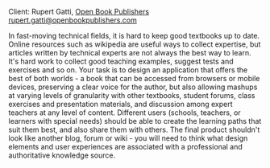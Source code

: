 Client: Rupert Gatti, [Open Book
Publishers](Open_Book_Publishers "wikilink")
<rupert.gatti@openbookpublishers.com>

In fast-moving technical fields, it is hard to keep good textbooks up to
date. Online resources such as wikipedia are useful ways to collect
expertise, but articles written by technical experts are not always the
best way to learn. It's hard work to collect good teaching examples,
suggest tests and exercises and so on. Your task is to design an
application that offers the best of both worlds - a book that can be
accessed from browsers or mobile devices, preserving a clear voice for
the author, but also allowing mashups at varying levels of granularity
with other textbooks, student forums, class exercises and presentation
materials, and discussion among expert teachers at any level of content.
Different users (schools, teachers, or learners with special needs)
should be able to create the learning paths that suit them best, and
also share them with others. The final product shouldn't look like
another blog, forum or wiki - you will need to think what design
elements and user experiences are associated with a professional and
authoritative knowledge source.
